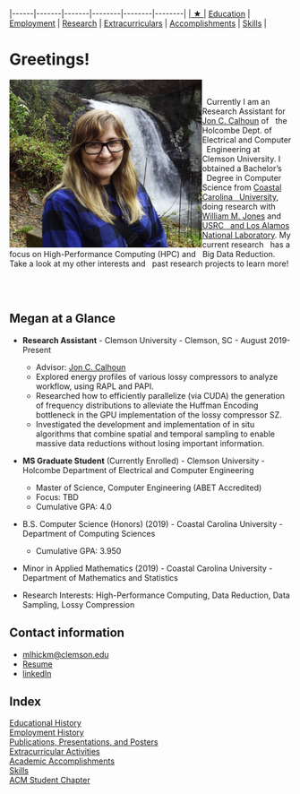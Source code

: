 
|------|-------|-------|--------|--------|--------|
|[ ★ ](index.md) | [Education](education.md) | [Employment](employment.md) | [Research](publications.md) | [Extracurriculars](activities.md) | [Accomplishments](accomplishments.md) | [Skills](skills.md) |


# Greetings!

<img style="float: left;" img src="pictures/me4.jpg" alt="Megan Hickman Fulp" height="300"/>
&nbsp;&nbsp;&nbsp;&nbsp;

&nbsp;&nbsp;Currently I am an Research Assistant for [Jon C. Calhoun](http://jonccal.people.clemson.edu/) of 
&nbsp;&nbsp;the Holcombe Dept. of Electrical and Computer 
&nbsp;&nbsp;Engineering at Clemson University. I obtained a Bachelor’s 
&nbsp;&nbsp;Degree in Computer Science from [Coastal Carolina 
&nbsp;&nbsp;University](https://www.coastal.edu/computing/), doing research with [William M. Jones](https://www.coastal.edu/academics/facultyprofiles/science/computingsciences/williammjonesjr/) and [USRC 
&nbsp;&nbsp;and Los Alamos National Laboratory](https://www.lanl.gov/projects/ultrascale-systems-research-center/staff-interns.php). My current research 
&nbsp;&nbsp;has a focus on High-Performance Computing (HPC) and 
&nbsp;&nbsp;Big Data Reduction. Take a look at my other interests and 
&nbsp;&nbsp;past research projects to learn more!



&nbsp;&nbsp;&nbsp;&nbsp;&nbsp;&nbsp;&nbsp;&nbsp;&nbsp;&nbsp;&nbsp;&nbsp;&nbsp;&nbsp;&nbsp;&nbsp;&nbsp;&nbsp;&nbsp;&nbsp;&nbsp;&nbsp;&nbsp;&nbsp;&nbsp;&nbsp;&nbsp;&nbsp;&nbsp;&nbsp;&nbsp;&nbsp;&nbsp;&nbsp;&nbsp;&nbsp;&nbsp;&nbsp;&nbsp;&nbsp;&nbsp;&nbsp;&nbsp;&nbsp;&nbsp;&nbsp;&nbsp;&nbsp;&nbsp;&nbsp;&nbsp;&nbsp;&nbsp;&nbsp;&nbsp;&nbsp;&nbsp;&nbsp;&nbsp;&nbsp;&nbsp;&nbsp;&nbsp;&nbsp;&nbsp;&nbsp;&nbsp;&nbsp;&nbsp;&nbsp;&nbsp;&nbsp;&nbsp;&nbsp;&nbsp;&nbsp;&nbsp;&nbsp;&nbsp;&nbsp;&nbsp;&nbsp;&nbsp;&nbsp;&nbsp;&nbsp;&nbsp;&nbsp;&nbsp;&nbsp;&nbsp;&nbsp;&nbsp;&nbsp;&nbsp;&nbsp;&nbsp;&nbsp;&nbsp;&nbsp;&nbsp;&nbsp;&nbsp;&nbsp;&nbsp;&nbsp;&nbsp;&nbsp;&nbsp;&nbsp;&nbsp;&nbsp;&nbsp;&nbsp;&nbsp;&nbsp;&nbsp;&nbsp;&nbsp;&nbsp;&nbsp;&nbsp;&nbsp;&nbsp;&nbsp;&nbsp;&nbsp;&nbsp;&nbsp;&nbsp;&nbsp;&nbsp;&nbsp;&nbsp;&nbsp;&nbsp;&nbsp;&nbsp;

## Megan at a Glance


* **Research Assistant** - Clemson University - Clemson, SC - August 2019-Present
  - Advisor: [Jon C. Calhoun](http://jonccal.people.clemson.edu/)  
  - Explored energy profiles of various lossy compressors to analyze workflow, using RAPL and PAPI.
  - Researched how to efficiently parallelize (via CUDA) the generation of frequency distributions to alleviate the Huffman Encoding bottleneck in the GPU implementation of the lossy compressor SZ.
  - Investigated the development and implementation of in situ algorithms that combine spatial and temporal sampling to enable massive data reductions without losing important information.

* **MS Graduate Student** (Currently Enrolled) - Clemson University - Holcombe Department of Electrical and Computer Engineering
  - Master of Science, Computer Engineering (ABET Accredited)
  - Focus: TBD
  - Cumulative GPA: 4.0

* B.S. Computer Science (Honors) (2019) - Coastal Carolina University - Department of Computing Sciences
  - Cumulative GPA: 3.950
* Minor in Applied Mathematics (2019) - Coastal Carolina University - Department of Mathematics and Statistics

* Research Interests: High-Performance Computing, Data Reduction, Data Sampling, Lossy Compression

## Contact information
* mlhickm@clemson.edu
* <a href="https://mhickmanf.github.io/documents/resume.pdf" target="_blank">Resume</a>
* [linkedIn](https://www.linkedin.com/in/megan-hickman-fulp-3174a3125/)


## Index

[Educational History](education.md)  
[Employment History](employment.md)  
[Publications, Presentations, and Posters](publications.md)   
[Extracurricular Activities](activities.md)   
[Academic Accomplishments](accomplishments.md)   
[Skills](skills.md)   
[ACM Student Chapter](acm.md)    
